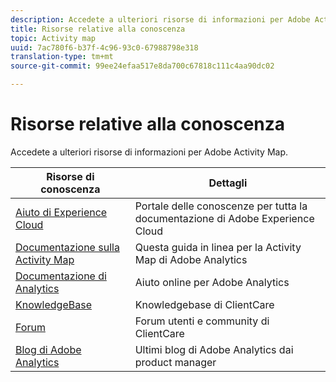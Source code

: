 ```yaml
---
description: Accedete a ulteriori risorse di informazioni per Adobe Activity Map.
title: Risorse relative alla conoscenza
topic: Activity map
uuid: 7ac780f6-b37f-4c96-93c0-67988798e318
translation-type: tm+mt
source-git-commit: 99ee24efaa517e8da700c67818c111c4aa90dc02

---
```



# Risorse relative alla conoscenza

Accedete a ulteriori risorse di informazioni per Adobe Activity Map.

| Risorse di conoscenza | Dettagli |
|---|---|
| [Aiuto di Experience Cloud](https://helpx.adobe.com/support/experience-cloud.html) | Portale delle conoscenze per tutta la documentazione di Adobe Experience Cloud |
| [Documentazione sulla Activity Map](/help/analyze/activity-map/activity-map.md) | Questa guida in linea per la Activity Map di Adobe Analytics |
| [Documentazione di Analytics](/help/landing/home.md) | Aiuto online per Adobe Analytics |
| [KnowledgeBase](https://helpx.adobe.com/support/analytics.html) | Knowledgebase di ClientCare |
| [Forum](https://forums.adobe.com/community/experience-cloud/analytics-cloud/analytics) | Forum utenti e community di ClientCare |
| [Blog di Adobe Analytics](https://blogs.adobe.com/digitalmarketing/analytics/) | Ultimi blog di Adobe Analytics dai product manager |
